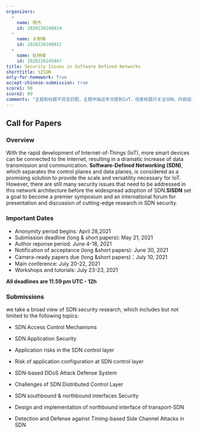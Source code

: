 ```yaml
---
organizers:
  -
    name: 杨杰
    id: 2020226240014
  -
    name: 关郁婷
    id: 2020226240012
  -
    name: 杜林峰
    id: 2020226245047
title: Security Issues in Software Defined Networks
shorttitle: SISDN
only-for-homework: True
accept-chinese-submission: true
score1: 90
score2: 80
comments: "主题和标题不完全匹配，主题中描述多次提到IoT，但是标题只关注SDN，内容组织不够完善"
---
```


## Call for Papers

### Overview

With the rapid development of Internet-of-Things (IoT), more smart devices can be connected to the Internet, resulting in a dramatic increase of data transmission and communication. **Software-Defined Networking (SDN)**, which separates the control planes and data planes, is considered as a promising solution to provide the scale and versatility necessary for IoT. However, there are still many security issues that need to be addressed in this network architecture before the widespread adoption of SDN.**SISDN** set a goal to become a premier symposium and an international forum for presentation and discussion of cutting-edge research in SDN security.

### Important Dates

+ Anonymity period begins: April 28,2021
+ Submission deadline (long & short papers): May 21, 2021
+ Author reponse period: June 4-18, 2021
+ Notification of acceptance (long &short papers): June 30, 2021
+ Camera-ready papers due (long &short papers)：July 10, 2021
+ Main conference: July 20-22, 2021
+ Workshops and tutorials: July 23-23, 2021

**All deadlines are 11.59 pm UTC - 12h**

### Submissions

we take a broad view of SDN security research, which includes but not limited to the following topics:

- SDN Access Control Mechanisms

- SDN Application Security

- Application risks in the SDN control layer

- Risk of application configuration at SDN control layer

- SDN-based DDoS Attack Defense System

- Challenges of SDN Distributed Control Layer

- SDN southbound & northbound interfaces Security

- Design and implementation of northbound interface of transport-SDN

- Detection and Defense against Timing-based Side Channel Attacks in SDN
